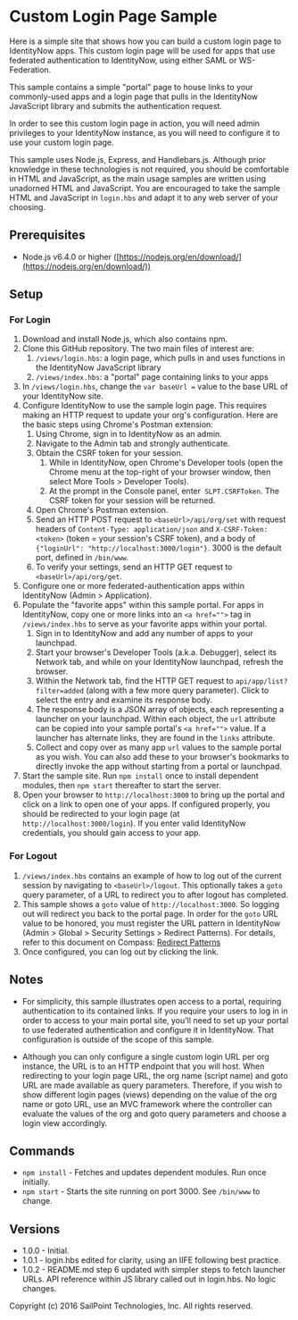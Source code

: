 # Custom Login Page Sample

Here is a simple site that shows how you can build a custom login page to 
IdentityNow apps.  This custom login page will be used for apps that use
federated authentication to IdentityNow, using either SAML or WS-Federation.

This sample contains a simple "portal" page to house links to your
commonly-used apps and a login page that pulls in the IdentityNow JavaScript
library and submits the authentication request.

In order to see this custom login page in action, you will need admin
privileges to your IdentityNow instance, as you will need to configure it to
use your custom login page.
  
This sample uses Node.js, Express, and Handlebars.js.  Although prior
knowledge in these technologies is not required, you should be comfortable in
HTML and JavaScript, as the main usage samples are written using unadorned HTML
and JavaScript.  You are encouraged to take the sample HTML and JavaScript
in `login.hbs` and adapt it to any web server of your choosing.

## Prerequisites

* Node.js v6.4.0 or higher ([https://nodejs.org/en/download/](https://nodejs.org/en/download/))

## Setup

### For Login

1. Download and install Node.js, which also contains npm.
2. Clone this GitHub repository.  The two main files of interest are:
    1. `/views/login.hbs`: a login page, which pulls in and uses functions in
       the IdentityNow JavaScript library
    2. `/views/index.hbs`: a "portal" page containing links to your apps
3. In `/views/login.hbs`, change the `var baseUrl =` value to the base URL of
   your IdentityNow site.
4. Configure IdentityNow to use the sample login page.  This requires making an
   HTTP request to update your org's configuration.  Here are the basic steps
   using Chrome's Postman extension:
    1. Using Chrome, sign in to IdentityNow as an admin.
    2. Navigate to the Admin tab and strongly authenticate.
    3. Obtain the CSRF token for your session.
        1. While in IdentityNow, open Chrome's Developer tools (open the Chrome
           menu at the top-right of your browser window, then select More
           Tools > Developer Tools).
        2. At the prompt in the Console panel, enter` SLPT.CSRFToken`.  The
           CSRF token for your session will be returned.
    4. Open Chrome's Postman extension.
    5. Send an HTTP POST request to `<baseUrl>/api/org/set` with request
       headers of `Content-Type: application/json` and `X-CSRF-Token: <token>`
       (token = your session's CSRF token), and a body of
       `{"loginUrl": "http://localhost:3000/login"}`.  3000 is the default
       port, defined in `/bin/www`.
    6. To verify your settings, send an HTTP GET request to
       `<baseUrl>/api/org/get`.
5. Configure one or more federated-authentication apps within IdentityNow
   (Admin > Application).
6. Populate the "favorite apps" within this sample portal.  For apps in
   IdentityNow, copy  one or more links into an `<a href="">` tag in
   `/views/index.hbs` to serve as your favorite apps within your portal.
    1. Sign in to IdentityNow and add any number of apps to your launchpad.
    2. Start your browser's Developer Tools (a.k.a. Debugger), select its
       Network tab, and while on your IdentityNow launchpad, refresh the
       browser.
    3. Within the Network tab, find the HTTP GET request to
       `api/app/list?filter=added` (along with a few more query parameter).
       Click to select the entry and examine its response body.
    4. The response body is a JSON array of objects, each representing a
       launcher on your launchpad.  Within each object, the `url` attribute
       can be copied into your sample portal's `<a href="">` value.  If a
       launcher has alternate links, they are found in the `links` attribute.
    5. Collect and copy over as many app `url` values to the sample portal
       as you wish.  You can also add these to your browser's bookmarks to
       directly invoke the app without starting from a portal or launchpad.
7. Start the sample site.  Run `npm install` once to install dependent modules,
   then `npm start` thereafter to start the server.
8. Open your browser to `http://localhost:3000` to bring up the portal and
   click on a link to open one of your apps.  If configured properly, you should
   be redirected to your login page (at `http://localhost:3000/login`).  If you
   enter valid IdentityNow credentials, you should gain access to your app.

### For Logout

1. `/views/index.hbs` contains an example of how to log out of the current
   session by navigating to `<baseUrl>/logout`.  This optionally takes a `goto`
   query parameter, of a URL to redirect you to after logout has completed.
2. This sample shows a `goto` value of `http://localhost:3000`.  So logging
   out will redirect you back to the portal page.  In order for the `goto` URL
   value to be honored, you must register the URL pattern in IdentityNow
   (Admin > Global > Security Settings > Redirect Patterns).  For details,
   refer to this document on Compass:
   [Redirect Patterns](https://community.sailpoint.com/docs/DOC-6786)
3. Once configured, you can log out by clicking the link.

## Notes

* For simplicity, this sample illustrates open access to a portal, requiring
  authentication to its contained links.  If you require your users to log in
  in order to access to your main portal site, you'll need to set up your portal
  to use federated authentication and configure it in IdentityNow.  That
  configuration is outside of the scope of this sample.

* Although you can only configure a single custom login URL per org instance,
  the URL is to an HTTP endpoint that you will host.  When redirecting to your
  login page URL, the org name (script name) and goto URL are made available as
  query parameters.  Therefore, if you wish to show different login pages
  (views) depending on the value of the org name or goto URL, use an MVC
  framework where the controller can evaluate the values of the org and goto
  query parameters and choose a login view accordingly.

## Commands

* `npm install` - Fetches and updates dependent modules.  Run once initially.
* `npm start` - Starts the site running on port 3000.  See `/bin/www` to change.

## Versions
* 1.0.0 - Initial.
* 1.0.1 - login.hbs edited for clarity, using an IIFE following best practice.
* 1.0.2 - README.md step 6 updated with simpler steps to fetch launcher URLs.
API reference within JS library called out in login.hbs.  No logic changes.

Copyright (c) 2016 SailPoint Technologies, Inc.  All rights reserved.
